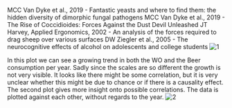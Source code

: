 MCC Van Dyke et al., 2019 - Fantastic yeasts and where to find them: the hidden diversity of dimorphic fungal pathogens
MCC Van Dyke et al., 2019 - The Rise of Coccidioides: Forces Against the Dust Devil Unleashed
JT Harvey, Applied Ergonomics, 2002 - An analysis of the forces required to drag sheep over various surfaces
DW Ziegler et al., 2005 - The neurocognitive effects of alcohol on adolescents and college students
![1](https://github.com/toschka123/CS_Assignment/assets/97736572/1e830e1d-780c-4534-ba22-ed9a52c4c572)

In this plot we can see a growing trend in both the WO and the Beer consumption per year. Sadly since the scales are so different the growth is not very visible.
It looks like there might be some correlation, but it is very unclear whether this might be due to chance or if there is a causality effect. 
The second plot gives more insight onto possible correlations. The data is plotted against each other, without regards to the year.
![2](https://github.com/toschka123/CS_Assignment/assets/97736572/59ecdf3e-d5de-4880-91d5-2a0a7388c08c)
